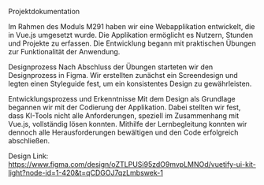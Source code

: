 Projektdokumentation

Im Rahmen des Moduls M291 haben wir eine Webapplikation entwickelt, die in Vue.js umgesetzt wurde. Die Applikation ermöglicht es Nutzern, Stunden und Projekte zu erfassen. Die Entwicklung begann mit praktischen Übungen zur Funktionalität der Anwendung.

Designprozess
Nach Abschluss der Übungen starteten wir den Designprozess in Figma. Wir erstellten zunächst ein Screendesign und legten einen Styleguide fest, um ein konsistentes Design zu gewährleisten.

Entwicklungsprozess und Erkenntnisse
Mit dem Design als Grundlage begannen wir mit der Codierung der Applikation. Dabei stellten wir fest, dass KI-Tools nicht alle Anforderungen, speziell im Zusammenhang mit Vue.js, vollständig lösen konnten. Mithilfe der Lernbegleitung konnten wir dennoch alle Herausforderungen bewältigen und den Code erfolgreich abschließen.

Design Link: https://www.figma.com/design/oZTLPUSi95zdO9mvpLMNOd/vuetify-ui-kit-light?node-id=1-420&t=qCDGOJ7qzLmbswek-1

